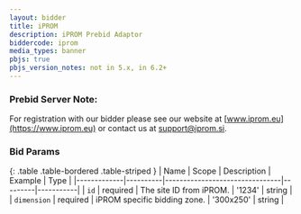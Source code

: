 ```yaml
---
layout: bidder
title: iPROM
description: iPROM Prebid Adaptor
biddercode: iprom
media_types: banner
pbjs: true
pbjs_version_notes: not in 5.x, in 6.2+
---
```


### Prebid Server Note:
For registration with our bidder please see our website at [www.iprom.eu](https://www.iprom.eu) or contact us at support@iprom.si.

### Bid Params

{: .table .table-bordered .table-striped }
| Name        | Scope    | Description                    | Example | Type      |
|-------------|----------|--------------------------------|---------|-----------|
| `id`        | required | The site ID from iPROM.        | '1234'    | string    |
| `dimension` | required | iPROM specific bidding zone.   | '300x250' | string    |

